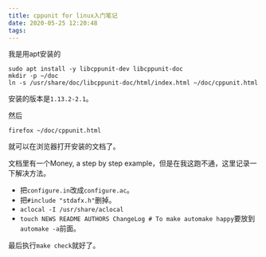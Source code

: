 ```yaml
---
title: cppunit for linux入门笔记
date: 2020-05-25 12:20:48
tags:
---
```


我是用apt安装的
```shell
sudo apt install -y libcppunit-dev libcppunit-doc
mkdir -p ~/doc
ln -s /usr/share/doc/libcppunit-doc/html/index.html ~/doc/cppunit.html
```
安装的版本是```1.13.2-2.1```。

然后
```shell
firefox ~/doc/cppunit.html
```
就可以在浏览器打开安装的文档了。

文档里有一个Money, a step by step example，但是在我这跑不通，这里记录一下解决方法。
- 把```configure.in```改成```configure.ac```。
- 把```#include "stdafx.h"```删掉。
- ```aclocal -I /usr/share/aclocal```
- ```touch NEWS README AUTHORS ChangeLog # To make automake happy```要放到```automake -a```前面。

最后执行```make check```就好了。
